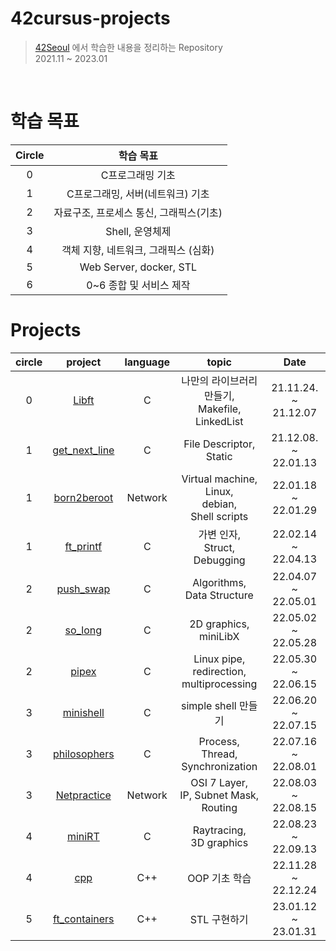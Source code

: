 # 42cursus-projects

> [42Seoul](https://innovationacademy.kr/academy/contents/view?contentsNo=7&level=2&menuNo=8) 에서 학습한 내용을 정리하는 Repository   
> 2021.11 ~ 2023.01

<br/>

# 학습 목표

| Circle	| 학습 목표 |
|:---:|:------------:|
| 0|	C프로그래밍 기초 |
|1|	C프로그래밍, 서버(네트워크) 기초|
|2|	자료구조, 프로세스 통신, 그래픽스(기초)|
|3|	Shell, 운영체제 |
|4|	객체 지향, 네트워크, 그래픽스 (심화)|
|5	| Web Server, docker, STL |
|6	|0~6 종합 및 서비스 제작|


# Projects

| circle |                                          project                                           | language |                                          topic                                           | Date |
| :----: | :----------------------------------------------------------------------------------------: | :------: | :--------------------------------------------------------------------------------------: | :----------------: |
|   0    |         <a href="">Libft</a>         |    C     |                나만의 라이브러리 만들기, <br /> Makefile, <br /> LinkedList                 |    21.11.24. ~ 21.12.07     |
|   1    | <a href="">get_next_line</a> |    C     |                              File Descriptor, <br /> Static                              |    21.12.08. ~ 22.01.13    |
|   1    |     <a href="">born2beroot</a>     |    Network     |                                         Virtual machine, <br /> Linux, <br /> debian, <br /> Shell scripts                                          |    22.01.18 ~ 22.01.29     |
|   1    |   <a href="">ft_printf</a>   | C  |              가변 인자, <br /> Struct, <br /> Debugging                 |     22.02.14 ~ 22.04.13 |
|   2    |       <a href="">push_swap</a>       |    C     |                         Algorithms, <br /> Data Structure                          |     22.04.07 ~ 22.05.01     |
|   2    |         <a href="">so_long</a>         |    C     | 2D graphics, <br /> miniLibX |     22.05.02 ~ 22.05.28     |
|   2    |     <a href="">pipex</a>     |    C     |                             Linux pipe,<br/> redirection, <br /> multiprocessing                          |     22.05.30 ~ 22.06.15     |
|   3    |     <a href="">minishell                                        |    C     |                                                                  simple shell 만들기         |     22.06.20 ~ 22.07.15     |
| 3 | <a href="">philosophers</a> | C | Process, <br/> Thread, <br /> Synchronization <br />  | 22.07.16 ~ 22.08.01 |
| 3 | <a href="">Netpractice</a> | Network | OSI 7 Layer, <br /> IP, Subnet Mask, <br/> Routing | 22.08.03 ~ 22.08.15 | 
| 4 | <a href="">miniRT</a> | C | Raytracing, <br /> 3D graphics | 22.08.23 ~ 22.09.13 | 
| 4 | <a href="">cpp</a> | C++ | OOP 기초 학습 | 22.11.28 ~ 22.12.24 | 
| 5 | <a href="">ft_containers</a> | C++ | STL 구현하기 | 23.01.12 ~ 23.01.31 | 

